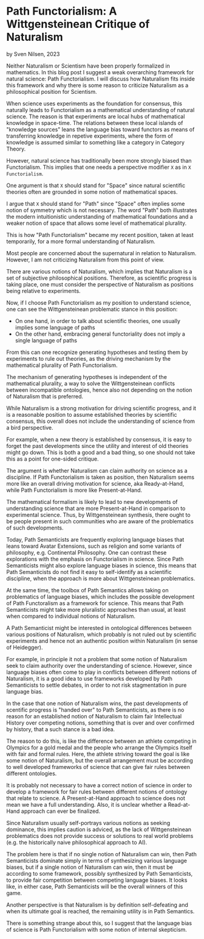 # Path Functorialism: A Wittgensteinean Critique of Naturalism
by Sven Nilsen, 2023

Neither Naturalism or Scientism have been properly formalized in mathematics.
In this blog post I suggest a weak overarching framework for natural science: Path Functorialism.
I will discuss how Naturalism fits inside this framework and why there is some reason to criticize Naturalism
as a philosophical position for Scientism.

When science uses experiments as the foundation for consensus,
this naturally leads to Functorialism as a mathematical understanding of natural science.
The reason is that experiments are local hubs of mathematical knowledge in space-time.
The relations between these local islands of "knowledge sources"
leans the language bias toward functors as means of transferring knowledge in repetive experiments,
where the form of knowledge is assumed similar to something like a category in Category Theory.

However, natural science has traditionally been more strongly biased than Functorialism.
This implies that one needs a perspective modifier `X` as in `X Functorialism`.

One argument is that `X` should stand for "Space" since natural scientific theories
often are grounded in some notion of mathematical spaces.

I argue that `X` should stand for "Path" since "Space" often implies some notion of symmetry
which is not necessary. The word "Path" both illustrates the modern intuitionistic understanding
of mathematical foundations and a weaker notion of space that allows some level of mathematical plurality.

This is how "Path Functorialism" became my recent position, taken at least temporarily,
for a more formal understanding of Naturalism.

Most people are concerned about the supernatural in relation to Naturalism.
However, I am not criticizing Naturalism from this point of view.

There are various notions of Naturalism, which implies that Naturalism is a set of subjective philosophical positions.
Therefore, as scientific progress is taking place,
one must consider the perspective of Naturalism as positions being relative to experiments.

Now, if I choose Path Functorialism as my position to understand science,
one can see the Wittgensteinean problematic stance in this position:

- On one hand, in order to talk about scientific theories, one usually implies some language of paths
- On the other hand, embracing general functoriality does not imply a single language of paths

From this can one recognize generating hypotheses and testing them by experiments to rule out theories,
as the driving mechanism by the mathematical plurality of Path Functorialism.

The mechanism of generating hypotheses is independent of the mathematical plurality,
a way to solve the Wittgensteinean conflicts between incompatible ontologies,
hence also not depending on the notion of Naturalism that is preferred.

While Naturalism is a strong motivation for driving scientific progress,
and it is a reasonable position to assume established theories by scientific consensus,
this overall does not include the understanding of science from a bird perspective.

For example, when a new theory is established by consensus,
it is easy to forget the past developments since the utility and interest of old theories might go down.
This is both a good and a bad thing, so one should not take this as a point for one-sided critique.

The argument is whether Naturalism can claim authority on science as a discipline.
If Path Functorialism is taken as position, then Naturalism seems more like an overall driving motivation for science,
aka Ready-at-Hand, while Path Functorialism is more like Present-at-Hand.

The mathematical formalism is likely to lead to new developments of understanding science
that are more Present-at-Hand in comparison to experimental science.
Thus, by Wittgensteinean synthesis, there ought to be people present in such communities
who are aware of the problematics of such developments.

Today, Path Semanticists are frequently exploring language biases that leans toward Avatar Extensions,
such as religion and some variants of philosophy, e.g. Continental Philosophy.
One can contrast these explorations with the emphasis on Functorialism in science.
Since Path Semanticists might also explore language biases in science,
this means that Path Semanticists do not find it easy to self-identify as a scientific discipline,
when the approach is more about Wittgensteinean problematics.

At the same time, the toolbox of Path Semantics allows taking on problematics of language biases,
which includes the possible development of Path Functoralism as a framework for science.
This means that Path Semanticists might take more pluralistic approaches than usual,
at least when compared to individual notions of Naturalism.

A Path Semanticist might be interested in ontological differences between various positions of Naturalism,
which probably is not ruled out by scientific experiments and hence not an authentic position within Naturalism (in sense of Heidegger).

For example, in principle it not a problem that some notion of Naturalism seek to claim authority over the understanding of science.
However, since language biases often come to play in conflicts between different notions of Naturalism,
it is a good idea to use frameworks developed by Path Semanticists to settle debates,
in order to not risk stagmentation in pure language bias.

In the case that one notion of Naturalism wins, the past developments of scentific progress
is "handed over" to Path Semanticists, as there is no reason for an established notion of Naturalism
to claim fair Intellectual History over competing notions,
something that is over and over confirmed by history, that a such stance is a bad idea.

The reason to do this, is like the difference between an athlete competing in Olympics for a gold medal
and the people who arrange the Olympics itself with fair and formal rules.
Here, the athlete striving toward the goal is like some notion of Naturalism,
but the overall arrangement must be according to well developed frameworks of science that can give
fair rules between different ontologies.

It is probably not necessary to have a correct notion of science in order to develop a framework
for fair rules between different notions of ontology that relate to science.
A Present-at-Hand approach to science does not mean we have a full understanding.
Also, it is unclear whether a Read-at-Hand approach can ever be finalized.

Since Naturalism usually self-portrays various notions as seeking dominance,
this implies caution is adviced, as the lack of Wittgensteinean problematics does not provide
success or solutions to real world problems (e.g. the historically naive philosophical approach to AI).

The problem here is that if no single notion of Naturalism can win,
then Path Semanticists dominate simply in terms of synthesizing various language biases,
but if a single notion of Naturalism can win,
then it must be according to some framework, possibly synthesized by Path Semanticists,
to provide fair competition between competing language biases.
It looks like, in either case, Path Semanticists will be the overall winners of this game.

Another perspective is that Naturalism is by definition self-defeating and
when its ultimate goal is reached, the remaining utility is in Path Semantics.

There is something strange about this, so I suggest that the language bias of science
is Path Functorialism with some notion of internal skepticism.

